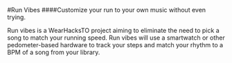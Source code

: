 #Run Vibes 
####Customize your run to your own music without even trying.

Run vibes is a WearHacksTO project aiming to eliminate the need to pick a song
to match your running speed. Run vibes will use a smartwatch or other pedometer-based
hardware to track your steps and match your rhythm to a BPM of a song from your library.

